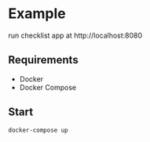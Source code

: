 # Example
run checklist app at http://localhost:8080

## Requirements
- Docker
- Docker Compose

## Start
`docker-compose up`